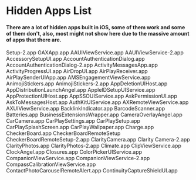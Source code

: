 # Hidden Apps List

#### There are a lot of hidden apps built in iOS, some of them work and some of them don't, also, most might not show here due to the massive amount of apps that there are.

Setup-2.app
GAXApp.app
AAUIViewService.app
AAUIViewService-2.app
AccessorySetupUI.app
AccountAuthenticationDialog.app
AccountAuthenticationDialog-2.app
ActivityMessagesApp.app
ActivityProgressUI.app
AirDropUI.app
AirPlayReceiver.app
AirPlaySenderUIApp.app
AMSEngagementViewService.app
AnimojiStickers.app
AnimojiStickers-2.app
AppDeletionUIHost.app
AppDistributionLaunchAngel.app
AppleIDSetupUIService.app
AppProtectionUIHost.app
AppSSOUIService.app
AskPermissionUI.app
AskToMessagesHost.app
AuthKitUIService.app
AXRemoteViewService.app
AXUIViewService.app
BacklinkIndicator.app
BarcodeScanner.app
Batteries.app
BusinessExtensionsWrapper.app
CameraOverlayAngel.app
CarCamera.app
CarPlaySettings.app
CarPlaySetup.app
CarPlaySplashScreen.app
CarPlayWallpaper.app
Charge.app
CheckerBoard.app
CheckerBoardRemoteSetup
CheckerBoardRemoteSetup-2.app
ClarityCamera.app
Clarity Camera-2.app
ClarityPhotos.app
ClarityPhotos-2.app
Climate.app
ClipViewService.app
ClockAngel.app
Closures.app
ColorPickerUIService.app
CompanionViewService.app
CompanionViewService-2.app
CompassCalibrationViewService.app
ContactPhotoCarouselRemoteAlert.app
ContinuityCaptureShieldUI.app
